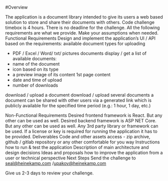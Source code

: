 #Overview

The application is a document library intended to give its users a web based solution to store and share their documents with others.
Code challenge timebox is 4 hours. There is no deadline for the challenge. 
All the following requirements are what we provide. Make your assumptions when needed.
Functional Requirements
Design and implement the application’s UI / API based on the requirements:
available document types for uploading 
- PDF / Excel / Word/ txt/ pictures documents
display / get a list of available documents:
- name of the document
- icon based on its type
- a preview image of its content 1st page content
 - date and time of upload
- number of downloads

download / upload a document
download / upload several documents
a document can be shared with other users via a generated link which is publicly available for the specified time period (e.g.: 1 hour, 1 day, etc.)

Non-Functional Requirements
Desired frontend framework is React. But any other can be used as well.
Desired backend framework is ASP NET Core. But any other can be used as well. 
Any 3rd party library or framework can be used. If a license or key is required for running the application it has to be provided.
Deliverables
Code and other assets access - zip archive, github / gitlab repository or any other comfortable for you way 
Instructions how to run & test the application
Description of main architecture and design decisions
Ideas and proposals how to improve the application from a user or technical perspective
Next Steps 
Send the challenge to seal@heinekamp.com /upakov@heinekamp.com 


Give us 2-3 days to review your challenge. 



